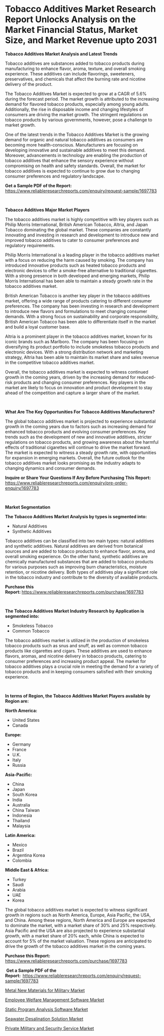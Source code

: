 <p><h1>Tobacco Additives Market Research Report Unlocks Analysis on the Market Financial Status, Market Size, and Market Revenue upto 2031</h1></p><p><strong>Tobacco Additives Market Analysis and Latest Trends</strong></p>
<p><p>Tobacco additives are substances added to tobacco products during manufacturing to enhance flavor, aroma, texture, and overall smoking experience. These additives can include flavorings, sweeteners, preservatives, and chemicals that affect the burning rate and nicotine delivery of the product.</p><p>The Tobacco Additives Market is expected to grow at a CAGR of 5.6% during the forecast period. The market growth is attributed to the increasing demand for flavored tobacco products, especially among young adults. Additionally, the rise in disposable income and changing lifestyles of consumers are driving the market growth. The stringent regulations on tobacco products by various governments, however, pose a challenge to market growth.</p><p>One of the latest trends in the Tobacco Additives Market is the growing demand for organic and natural tobacco additives as consumers are becoming more health-conscious. Manufacturers are focusing on developing innovative and sustainable additives to meet this demand. Moreover, advancements in technology are enabling the production of tobacco additives that enhance the sensory experience without compromising on health and safety standards. Overall, the market for tobacco additives is expected to continue to grow due to changing consumer preferences and regulatory landscape.</p></p>
<p><strong>Get a Sample PDF of the Report:&nbsp;</strong> <a href="https://www.reliableresearchreports.com/enquiry/request-sample/1697783">https://www.reliableresearchreports.com/enquiry/request-sample/1697783</a></p>
<p>&nbsp;</p>
<p><strong>Tobacco Additives Major Market Players</strong></p>
<p><p>The tobacco additives market is highly competitive with key players such as Philip Morris International, British American Tobacco, Altria, and Japan Tobacco dominating the global market. These companies are constantly innovating and investing in research and development to introduce new and improved tobacco additives to cater to consumer preferences and regulatory requirements.</p><p>Philip Morris International is a leading player in the tobacco additives market with a focus on reducing the harm caused by smoking. The company has introduced innovative products such as heated tobacco products and electronic devices to offer a smoke-free alternative to traditional cigarettes. With a strong presence in both developed and emerging markets, Philip Morris International has been able to maintain a steady growth rate in the tobacco additives market.</p><p>British American Tobacco is another key player in the tobacco additives market, offering a wide range of products catering to different consumer preferences. The company has been investing in research and development to introduce new flavors and formulations to meet changing consumer demands. With a strong focus on sustainability and corporate responsibility, British American Tobacco has been able to differentiate itself in the market and build a loyal customer base.</p><p>Altria is a prominent player in the tobacco additives market, known for its iconic brands such as Marlboro. The company has been focusing on diversifying its product portfolio to include smokeless tobacco products and electronic devices. With a strong distribution network and marketing strategy, Altria has been able to maintain its market share and sales revenue in the competitive tobacco additives market.</p><p>Overall, the tobacco additives market is expected to witness continued growth in the coming years, driven by the increasing demand for reduced-risk products and changing consumer preferences. Key players in the market are likely to focus on innovation and product development to stay ahead of the competition and capture a larger share of the market.</p></p>
<p>&nbsp;</p>
<p><strong>What Are The Key Opportunities For Tobacco Additives Manufacturers?</strong></p>
<p><p>The global tobacco additives market is projected to experience substantial growth in the coming years due to factors such as increasing demand for enhanced tobacco products and evolving consumer preferences. Key trends such as the development of new and innovative additives, stricter regulations on tobacco products, and growing awareness about the harmful effects of traditional cigarettes will continue to drive the market forward. The market is expected to witness a steady growth rate, with opportunities for expansion in emerging markets. Overall, the future outlook for the tobacco additives market looks promising as the industry adapts to changing dynamics and consumer demands.</p></p>
<p><strong>Inquire or Share Your Questions If Any Before Purchasing This Report:</strong> <a href="https://www.reliableresearchreports.com/enquiry/pre-order-enquiry/1697783">https://www.reliableresearchreports.com/enquiry/pre-order-enquiry/1697783</a></p>
<p>&nbsp;</p>
<p><strong>Market Segmentation</strong></p>
<p><strong>The Tobacco Additives Market Analysis by types is segmented into:</strong></p>
<p><ul><li>Natural Additives</li><li>Synthetic Additives</li></ul></p>
<p><p>Tobacco additives can be classified into two main types: natural additives and synthetic additives. Natural additives are derived from botanical sources and are added to tobacco products to enhance flavor, aroma, and overall smoking experience. On the other hand, synthetic additives are chemically manufactured substances that are added to tobacco products for various purposes such as improving burn characteristics, moisture retention, or nicotine delivery. Both types of additives play a significant role in the tobacco industry and contribute to the diversity of available products.</p></p>
<p><strong>Purchase this Report:&nbsp;</strong><a href="https://www.reliableresearchreports.com/purchase/1697783">https://www.reliableresearchreports.com/purchase/1697783</a></p>
<p>&nbsp;</p>
<p><strong>The Tobacco Additives Market Industry Research by Application is segmented into:</strong></p>
<p><ul><li>Smokeless Tobacco</li><li>Common Tobacco</li></ul></p>
<p><p>The tobacco additives market is utilized in the production of smokeless tobacco products such as snus and snuff, as well as common tobacco products like cigarettes and cigars. These additives are used to enhance flavors, aromas, and nicotine delivery in tobacco products, catering to consumer preferences and increasing product appeal. The market for tobacco additives plays a crucial role in meeting the demand for a variety of tobacco products and in keeping consumers satisfied with their smoking experience.</p></p>
<p>&nbsp;</p>
<p><strong>In terms of Region, the Tobacco Additives Market Players available by Region are:</strong></p>
<p>
    <p> <strong> North America: </strong>
        <ul>
            <li>United States</li>
            <li>Canada</li>
        </ul>
        </p> 
    <p> <strong> Europe: </strong>
        <ul>
            <li>Germany</li>
            <li>France</li>
            <li>U.K.</li>
            <li>Italy</li>
            <li>Russia</li>
        </ul>
        </p> 
    <p> <strong> Asia-Pacific: </strong>
        <ul>
            <li>China</li>
            <li>Japan</li>
            <li>South Korea</li>
            <li>India</li>
            <li>Australia</li>
            <li>China Taiwan</li>
            <li>Indonesia</li>
            <li>Thailand</li>
            <li>Malaysia</li>
        </ul>
        </p> 
    <p> <strong> Latin America: </strong>
        <ul>
            <li>Mexico</li>
            <li>Brazil</li>
            <li>Argentina Korea</li>
            <li>Colombia</li>
        </ul>
        </p> 
    <p> <strong> Middle East & Africa: </strong>
        <ul>
            <li>Turkey</li>
            <li>Saudi</li>
            <li>Arabia</li>
            <li>UAE</li>
            <li>Korea</li>
        </ul>
    </p>
    </p>
<p><p>The global tobacco additives market is expected to witness significant growth in regions such as North America, Europe, Asia Pacific, the USA, and China. Among these regions, North America and Europe are expected to dominate the market, with a market share of 30% and 25% respectively. Asia Pacific and the USA are also projected to experience substantial growth, with a market share of 20% each, while China is expected to account for 5% of the market valuation. These regions are anticipated to drive the growth of the tobacco additives market in the coming years.</p></p>
<p><strong>Purchase this Report: </strong><a href="https://www.reliableresearchreports.com/purchase/1697783">https://www.reliableresearchreports.com/purchase/1697783</a></p>
<p>&nbsp;<strong>Get a Sample PDF of the Report:&nbsp;&nbsp;</strong><a href="https://www.reliableresearchreports.com/enquiry/request-sample/1697783">https://www.reliableresearchreports.com/enquiry/request-sample/1697783</a></p>
<p><strong></strong></p>
<p><p><a href="https://medium.com/@kartik.reportprime/metal-new-materials-for-military-market-outlook-industry-overview-and-forecast-2024-to-2031-5f3dbab80afa">Metal New Materials for Military Market</a></p><p><a href="https://medium.com/@jensenklein/employee-welfare-management-software-nbsp-market-focuses-on-market-share-size-and-projected-bea3286dd3df">Employee Welfare Management Software Market</a></p><p><a href="https://medium.com/p/9855aef0677a/edit">Static Program Analysis Software Market</a></p><p><a href="https://medium.com/@jenniferwhite656/analyzing-seawater-desalination-solution-market-global-industry-perspective-and-forecast-2024-to-e09aa4d4cf09">Seawater Desalination Solution Market</a></p><p><a href="https://medium.com/@jenniferwhite656/private-military-and-security-service-market-insights-into-market-cagr-market-trends-and-growth-fa67bfdcd07e">Private Military and Security Service Market</a></p></p>